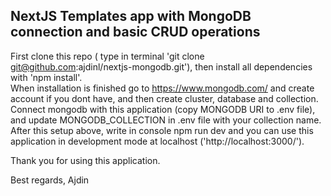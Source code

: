 ## NextJS Templates app with MongoDB connection and basic CRUD operations

First clone this repo ( type in terminal 'git clone git@github.com:ajdinl/nextjs-mongodb.git'), then install all dependencies with 'npm install'.\
When installation is finished go to https://www.mongodb.com/ and create account if you dont have, and then create cluster, database and collection.\
Connect mongodb with this application (copy MONGODB URI to .env file), and update MONGODB_COLLECTION in .env file with your collection name.\
After this setup above, write in console npm run dev and you can use this application in development mode at localhost ('http://localhost:3000/').

Thank you for using this application.

Best regards,
Ajdin
